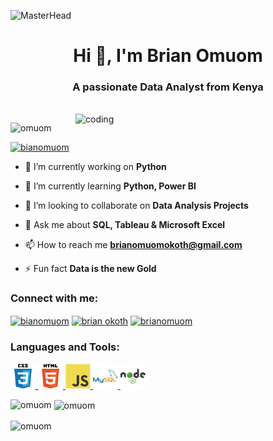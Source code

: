 ![MasterHead](https://static.wixstatic.com/media/6c3893_60b02f5779ab4a239a715f41ba6a007e~mv2_d_5000_1447_s_2.gif)
<h1 align="center">Hi 👋, I'm Brian Omuom</h1>
<h3 align="center">A passionate Data Analyst from Kenya</h3>
<br>
<img align="right" alt="coding" width="400" src="https://miro.medium.com/v2/resize:fit:1400/0*HijaV6P2wiQ4EcFm.gif">

<p align="left"> <img src="https://komarev.com/ghpvc/?username=omuom&label=Profile%20views&color=0e75b6&style=flat" alt="omuom" /> </p>

<p align="left"> <a href="https://twitter.com/bianomuom" target="blank"><img src="https://img.shields.io/twitter/follow/bianomuom?logo=twitter&style=for-the-badge" alt="bianomuom" /></a> </p>

- 🔭 I’m currently working on **Python**

- 🌱 I’m currently learning **Python, Power BI**

- 👯 I’m looking to collaborate on **Data Analysis Projects**

- 💬 Ask me about **SQL, Tableau & Microsoft Excel**

- 📫 How to reach me **brianomuomokoth@gmail.com**

- ⚡ Fun fact **Data is the new Gold**

<h3 align="left">Connect with me:</h3>
<p align="left">
<a href="https://twitter.com/bianomuom" target="blank"><img align="center" src="https://raw.githubusercontent.com/rahuldkjain/github-profile-readme-generator/master/src/images/icons/Social/twitter.svg" alt="bianomuom" height="30" width="40" /></a>
<a href="https://linkedin.com/in/brian okoth" target="blank"><img align="center" src="https://raw.githubusercontent.com/rahuldkjain/github-profile-readme-generator/master/src/images/icons/Social/linked-in-alt.svg" alt="brian okoth" height="30" width="40" /></a>
<a href="https://kaggle.com/brianomuom" target="blank"><img align="center" src="https://raw.githubusercontent.com/rahuldkjain/github-profile-readme-generator/master/src/images/icons/Social/kaggle.svg" alt="brianomuom" height="30" width="40" /></a>
</p>

<h3 align="left">Languages and Tools:</h3>
<p align="left"> <a href="https://www.w3schools.com/css/" target="_blank" rel="noreferrer"> <img src="https://raw.githubusercontent.com/devicons/devicon/master/icons/css3/css3-original-wordmark.svg" alt="css3" width="40" height="40"/> </a> <a href="https://www.w3.org/html/" target="_blank" rel="noreferrer"> <img src="https://raw.githubusercontent.com/devicons/devicon/master/icons/html5/html5-original-wordmark.svg" alt="html5" width="40" height="40"/> </a> <a href="https://developer.mozilla.org/en-US/docs/Web/JavaScript" target="_blank" rel="noreferrer"> <img src="https://raw.githubusercontent.com/devicons/devicon/master/icons/javascript/javascript-original.svg" alt="javascript" width="40" height="40"/> </a> <a href="https://www.mysql.com/" target="_blank" rel="noreferrer"> <img src="https://raw.githubusercontent.com/devicons/devicon/master/icons/mysql/mysql-original-wordmark.svg" alt="mysql" width="40" height="40"/> </a> <a href="https://nodejs.org" target="_blank" rel="noreferrer"> <img src="https://raw.githubusercontent.com/devicons/devicon/master/icons/nodejs/nodejs-original-wordmark.svg" alt="nodejs" width="40" height="40"/> </a> </p>

<p><img align="left" src="https://github-readme-stats.vercel.app/api/top-langs?username=omuom&show_icons=true&locale=en&layout=compact" alt="omuom" /></p>

<p>&nbsp;<img align="center" src="https://github-readme-stats.vercel.app/api?username=omuom&show_icons=true&locale=en" alt="omuom" /></p>

<p><img align="center" src="https://github-readme-streak-stats.herokuapp.com/?user=omuom&" alt="omuom" /></p>

